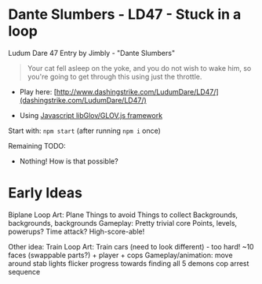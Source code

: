 Dante Slumbers - LD47 - Stuck in a loop
============================

Ludum Dare 47 Entry by Jimbly - "Dante Slumbers"

> Your cat fell asleep on the yoke, and you do not wish to wake him, so you're going to get through this using just the throttle.

* Play here: [http://www.dashingstrike.com/LudumDare/LD47/](dashingstrike.com/LudumDare/LD47/)

* Using [Javascript libGlov/GLOV.js framework](https://github.com/Jimbly/glovjs)

Start with: `npm start` (after running `npm i` once)

Remaining TODO:
* Nothing! How is that possible?

Early Ideas
===========
Biplane Loop
Art:
  Plane
  Things to avoid
  Things to collect
  Backgrounds, backgrounds, backgrounds
Gameplay:
  Pretty trivial core
  Points, levels, powerups? Time attack?
    High-score-able!

Other idea: Train Loop
Art:
  Train cars (need to look different) - too hard!
  ~10 faces (swappable parts?) + player + cops
Gameplay/animation:
  move around
  stab
  lights flicker
  progress towards finding all 5 demons
  cop arrest sequence
